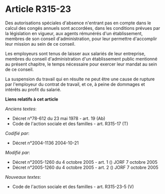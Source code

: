 # Article R315-23

Des autorisations spéciales d'absence n'entrant pas en compte dans le calcul des congés annuels sont accordées, dans les
conditions prévues par la législation en vigueur, aux agents rémunérés d'un établissement, membres de son conseil
d'administration, pour leur permettre d'accomplir leur mission au sein de ce conseil.

Les employeurs sont tenus de laisser aux salariés de leur entreprise, membres du conseil d'administration d'un établissement
public mentionné au présent chapitre, le temps nécessaire pour exercer leur mandat au sein de ce conseil.

La suspension du travail qui en résulte ne peut être une cause de rupture par l'employeur du contrat de travail, et ce, à
peine de dommages et intérêts au profit du salarié.

**Liens relatifs à cet article**

_Anciens textes_:

  - Décret n°78-612 du 23 mai 1978 - art. 19 (Ab)
  - Code de l'action sociale et des familles - art. R315-17 (T)

_Codifié par_:

  - Décret n°2004-1136 2004-10-21

_Modifié par_:

  - Décret n°2005-1260 du 4 octobre 2005 - art. 1 () JORF 7 octobre 2005
  - Décret n°2005-1260 du 4 octobre 2005 - art. 2 () JORF 7 octobre 2005

_Nouveaux textes_:

  - Code de l'action sociale et des familles - art. R315-23-5 (V)
